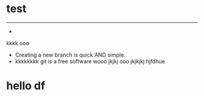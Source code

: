  # test
 ---
 -
 kkkk
 ooo
- Creating a new branch is quick AND simple.
- kkkkkkkk
git is a free software
wooo
jkjkj
ooo
jkjkjkj
hjfdhue
# hello df
